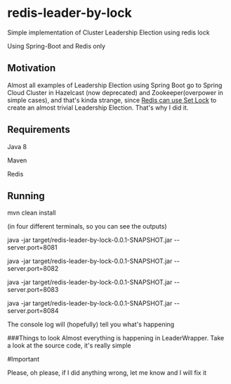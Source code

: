 # redis-leader-by-lock
Simple implementation of Cluster Leadership Election using redis lock

Using Spring-Boot and Redis only

## Motivation
Almost all examples of Leadership Election using Spring Boot go to Spring Cloud Cluster in Hazelcast (now deprecated) and Zookeeper(overpower in simple cases), and that's kinda strange, since [Redis can use Set Lock](http://redis.io/topics/distlock) to create an almost trivial Leadership Election. That's why I did it.

## Requirements
Java 8

Maven

Redis

## Running
mvn clean install

(in four different terminals, so you can see the outputs)

java -jar target/redis-leader-by-lock-0.0.1-SNAPSHOT.jar --server.port=8081

java -jar target/redis-leader-by-lock-0.0.1-SNAPSHOT.jar --server.port=8082

java -jar target/redis-leader-by-lock-0.0.1-SNAPSHOT.jar --server.port=8083

java -jar target/redis-leader-by-lock-0.0.1-SNAPSHOT.jar --server.port=8084


The console log will (hopefully) tell you what's happening

###Things to look
Almost everything is happening in LeaderWrapper. Take a look at the source code, it's really simple

#Important

Please, oh please, if I did anything wrong, let me know and I will fix it
